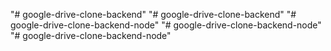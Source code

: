 "# google-drive-clone-backend" 
"# google-drive-clone-backend" 
"# google-drive-clone-backend-node" 
"# google-drive-clone-backend-node" 
"# google-drive-clone-backend-node" 
